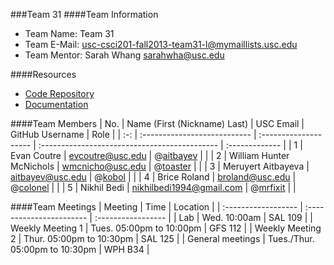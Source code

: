 ###Team 31
####Team Information

  + Team Name: Team 31
  + Team E-Mail: usc-csci201-fall2013-team31-l@mymaillists.usc.edu
  + Team Mentor: Sarah Whang <sarahwha@usc.edu>

####Resources

  + [Code Repository](https://github.com/usc-csci201-fall2013/team31)
  + [Documentation](https://github.com/usc-csci201-fall2013/team31/wiki)

####Team Members
| No. | Name (First (Nickname) Last) |       USC Email          |                GitHub Username                |      Role      |
| :-: | :--------------------------- | :--------------------    | :-------------------------------------------- | :------------- |
|  1  | Evan Coutre                  | evcoutre@usc.edu         | @[aitbayev](https://github.com/evcoutre  )    |                |
|  2  | William Hunter McNichols     | wmcnicho@usc.edu         | @[toaster](https://github.com/wmcnicho)       |                |
|  3  | Meruyert Aitbayeva           | aitbayev@usc.edu         | @[kobol](https://github.com/aitbayev)         |                |
|  4  | Brice Roland                 | broland@usc.edu          | @[colonel](https://github.com/broland)        |                |
|  5  | Nikhil Bedi                  | nikhilbedi1994@gmail.com | @[mrfixit](https://github.com/mrfixit)        |                |

####Team Meetings
|       Meeting       |           Time                  |      Location      |
| :------------------ | :-----------------------        | :----------------- |
| Lab                 | Wed. 10:00am                    | SAL 109            |
| Weekly Meeting 1    | Tues. 05:00pm to 10:00pm        | GFS 112            |
| Weekly Meeting 2    | Thur. 05:00pm to 10:30pm        | SAL 125            |
| General meetings    | Tues./Thur. 05:00pm to 10:30pm  | WPH B34            |

